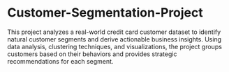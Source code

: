 # Customer-Segmentation-Project
This project analyzes a real-world credit card customer dataset to identify natural customer segments and derive actionable business insights. Using data analysis, clustering techniques, and visualizations, the project groups customers based on their behaviors and provides strategic recommendations for each segment.
